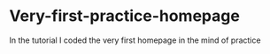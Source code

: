 # Very-first-practice-homepage
In the tutorial I coded the very first homepage in the mind of practice 

